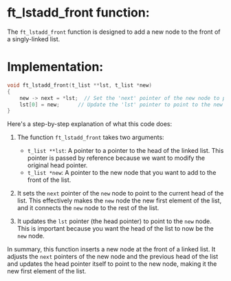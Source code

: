 # ft_lstadd_front function:

The `ft_lstadd_front` function is designed to add a new node to the front of a singly-linked list. 

# Implementation:

```c
void ft_lstadd_front(t_list **lst, t_list *new)
{
    new -> next = *lst;  // Set the 'next' pointer of the new node to point to the current head of the list.
    lst[0] = new;      // Update the 'lst' pointer to point to the new node, making it the new head of the list.
}
```

Here's a step-by-step explanation of what this code does:

1. The function `ft_lstadd_front` takes two arguments:
   - `t_list **lst`: A pointer to a pointer to the head of the linked list. This pointer is passed by reference because we want to modify the original head pointer.
   - `t_list *new`: A pointer to the new node that you want to add to the front of the list.

2. It sets the `next` pointer of the `new` node to point to the current head of the list. This effectively makes the `new` node the new first element of the list, and it connects the `new` node to the rest of the list.

3. It updates the `lst` pointer (the head pointer) to point to the `new` node. This is important because you want the head of the list to now be the `new` node.

In summary, this function inserts a new node at the front of a linked list. It adjusts the `next` pointers of the new node and the previous head of the list and updates the head pointer itself to point to the new node, making it the new first element of the list.